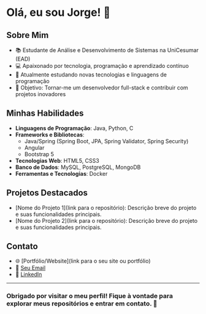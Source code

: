 # Olá, eu sou Jorge! 👋

## Sobre Mim

- 📚 Estudante de Análise e Desenvolvimento de Sistemas na UniCesumar (EAD)
- 💻 Apaixonado por tecnologia, programação e aprendizado contínuo
- 🌱 Atualmente estudando novas tecnologias e linguagens de programação
- 🎯 Objetivo: Tornar-me um desenvolvedor full-stack e contribuir com projetos inovadores

## Minhas Habilidades

- **Linguagens de Programação**: Java, Python, C
- **Frameworks e Bibliotecas**:
  - Java/Spring (Spring Boot, JPA, Spring Validator, Spring Security)
  - Angular
  - Bootstrap 5
- **Tecnologias Web**: HTML5, CSS3
- **Banco de Dados**: MySQL, PostgreSQL, MongoDB
- **Ferramentas e Tecnologias**: Docker

## Projetos Destacados

- [Nome do Projeto 1](link para o repositório): Descrição breve do projeto e suas funcionalidades principais.
- [Nome do Projeto 2](link para o repositório): Descrição breve do projeto e suas funcionalidades principais.

## Contato

- 🌐 [Portfólio/Website](link para o seu site ou portfólio)
- 📧 [Seu Email](jorge.cunha1233@gmail.com)
- 💼 [LinkedIn]()

---

### Obrigado por visitar o meu perfil! Fique à vontade para explorar meus repositórios e entrar em contato. 🚀
